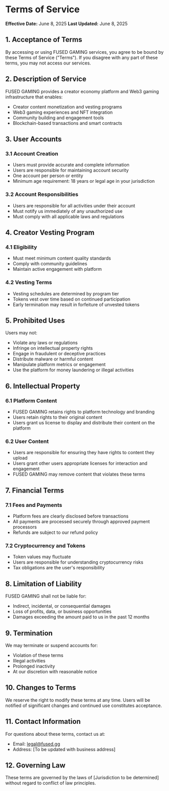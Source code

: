 # Terms of Service

**Effective Date:** June 8, 2025
**Last Updated:** June 8, 2025

## 1. Acceptance of Terms

By accessing or using FUSED GAMING services, you agree to be bound by these Terms of Service ("Terms"). If you disagree with any part of these terms, you may not access our services.

## 2. Description of Service

FUSED GAMING provides a creator economy platform and Web3 gaming infrastructure that enables:
- Creator content monetization and vesting programs
- Web3 gaming experiences and NFT integration
- Community building and engagement tools
- Blockchain-based transactions and smart contracts

## 3. User Accounts

### 3.1 Account Creation
- Users must provide accurate and complete information
- Users are responsible for maintaining account security
- One account per person or entity
- Minimum age requirement: 18 years or legal age in your jurisdiction

### 3.2 Account Responsibilities
- Users are responsible for all activities under their account
- Must notify us immediately of any unauthorized use
- Must comply with all applicable laws and regulations

## 4. Creator Vesting Program

### 4.1 Eligibility
- Must meet minimum content quality standards
- Comply with community guidelines
- Maintain active engagement with platform

### 4.2 Vesting Terms
- Vesting schedules are determined by program tier
- Tokens vest over time based on continued participation
- Early termination may result in forfeiture of unvested tokens

## 5. Prohibited Uses

Users may not:
- Violate any laws or regulations
- Infringe on intellectual property rights
- Engage in fraudulent or deceptive practices
- Distribute malware or harmful content
- Manipulate platform metrics or engagement
- Use the platform for money laundering or illegal activities

## 6. Intellectual Property

### 6.1 Platform Content
- FUSED GAMING retains rights to platform technology and branding
- Users retain rights to their original content
- Users grant us license to display and distribute their content on the platform

### 6.2 User Content
- Users are responsible for ensuring they have rights to content they upload
- Users grant other users appropriate licenses for interaction and engagement
- FUSED GAMING may remove content that violates these terms

## 7. Financial Terms

### 7.1 Fees and Payments
- Platform fees are clearly disclosed before transactions
- All payments are processed securely through approved payment processors
- Refunds are subject to our refund policy

### 7.2 Cryptocurrency and Tokens
- Token values may fluctuate
- Users are responsible for understanding cryptocurrency risks
- Tax obligations are the user's responsibility

## 8. Limitation of Liability

FUSED GAMING shall not be liable for:
- Indirect, incidental, or consequential damages
- Loss of profits, data, or business opportunities
- Damages exceeding the amount paid to us in the past 12 months

## 9. Termination

We may terminate or suspend accounts for:
- Violation of these terms
- Illegal activities
- Prolonged inactivity
- At our discretion with reasonable notice

## 10. Changes to Terms

We reserve the right to modify these terms at any time. Users will be notified of significant changes and continued use constitutes acceptance.

## 11. Contact Information

For questions about these terms, contact us at:
- Email: legal@fused.gg
- Address: [To be updated with business address]

## 12. Governing Law

These terms are governed by the laws of [Jurisdiction to be determined] without regard to conflict of law principles.